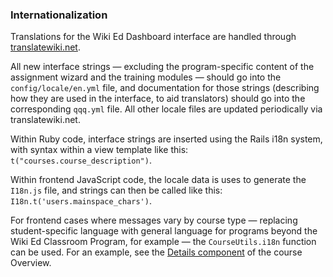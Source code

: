 ### Internationalization

Translations for the Wiki Ed Dashboard interface are handled through [translatewiki.net](https://translatewiki.net/wiki/Translating:Wiki_Ed_Dashboard).

All new interface strings — excluding the program-specific content of the assignment
wizard and the training modules — should go into the `config/locale/en.yml` file,
and documentation for those strings (describing how they are used in the interface,
to aid translators) should go into the corresponding `qqq.yml` file. All other
locale files are updated periodically via translatewiki.net.

Within Ruby code, interface strings are inserted using the Rails i18n system,
with syntax within a view template like this: `t("courses.course_description")`.

Within frontend JavaScript code, the locale data is uses to generate
the `I18n.js` file, and strings can then be called like this: `I18n.t('users.mainspace_chars')`.

For frontend cases where messages vary by course type — replacing student-specific language
with general language for programs beyond the Wiki Ed Classroom Program, for example —
the `CourseUtils.i18n` function can be used. For an example, see the [Details component](../app/assets/javascripts/components/overview/details.jsx)
of the course Overview.
